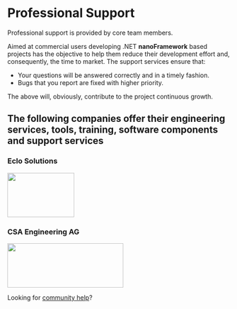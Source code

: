 # Professional Support

Professional support is provided by core team members.

Aimed at commercial users developing .NET **nanoFramework** based projects has the objective to help them reduce their development effort and, consequently, the time to market. The support services ensure that:

- Your questions will be answered correctly and in a timely fashion.
- Bugs that you report are fixed with higher priority.

The above will, obviously, contribute to the project continuous growth.

## The following companies offer their engineering services, tools, training, software components and support services

### Eclo Solutions

<a href="http://www.eclo.solutions"><img src="https://docs.nanoframework.net/images/logos/eclo-solutions-logo-tall.svg" height="100" width="151"/></a>

### CSA Engineering AG

<a href="http://www.csa.ch"><img src="https://docs.nanoframework.net/images/logos/CSA-cmyk.svg" height="100" width="262"/></a>

Looking for [community help](community-help.md)?
